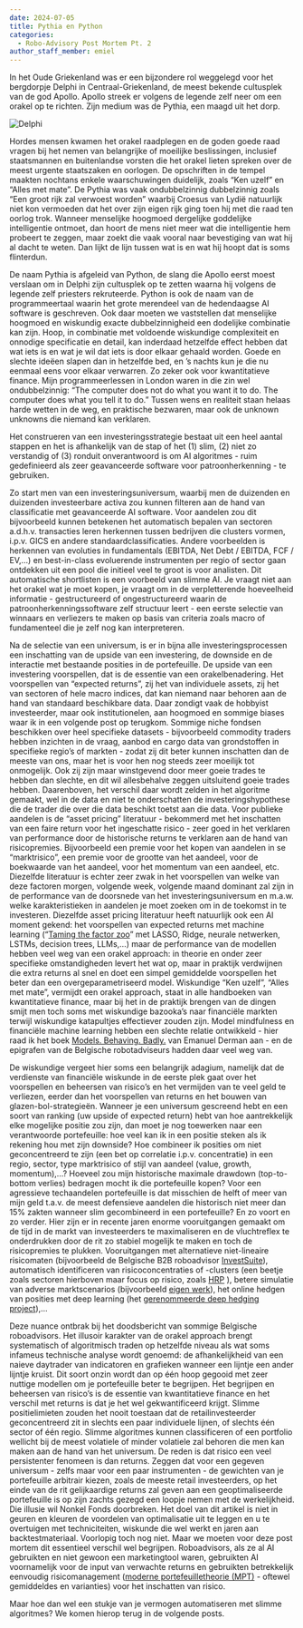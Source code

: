 ```yaml
---
date: 2024-07-05
title: Pythia en Python
categories:
  - Robo-Advisory Post Mortem Pt. 2
author_staff_member: emiel
---
```


In het Oude Griekenland was er een bijzondere rol weggelegd voor het bergdorpje Delphi in Centraal-Griekenland, de meest bekende cultusplek van de god Apollo. Apollo streek er volgens de legende zelf neer om een orakel op te richten. Zijn medium was de Pythia, een maagd uit het dorp. 

![Delphi](https:\\nonkelfonds.github.io/images/delphi-photo-13721043.jpeg)


Hordes mensen kwamen het orakel raadplegen en de goden goede raad vragen bij het nemen van belangrijke of moeilijke beslissingen, inclusief staatsmannen en buitenlandse vorsten die het orakel lieten spreken over de meest urgente staatszaken en oorlogen. De opschriften in de tempel maakten nochtans enkele waarschuwingen duidelijk, zoals “Ken uzelf” en “Alles met mate”. De Pythia was vaak ondubbelzinnig dubbelzinnig zoals “Een groot rijk zal verwoest worden” waarbij Croesus van Lydië natuurlijk niet kon vermoeden dat het over zijn eigen rijk ging toen hij met die raad ten oorlog trok. Wanneer menselijke hoogmoed dergelijke goddelijke intelligentie ontmoet, dan hoort de mens niet meer wat die intelligentie hem probeert te zeggen, maar zoekt die vaak vooral naar bevestiging van wat hij al dacht te weten. Dan lijkt de lijn tussen wat is en wat hij hoopt dat is soms flinterdun.

De naam Pythia is afgeleid van Python, de slang die Apollo eerst moest verslaan om in Delphi zijn cultusplek op te zetten waarna hij volgens de legende zelf priesters rekruteerde. Python is ook de naam van de programmeertaal waarin het grote merendeel van de hedendaagse AI software is geschreven. Ook daar moeten we vaststellen dat menselijke hoogmoed en wiskundig exacte dubbelzinnigheid een dodelijke combinatie kan zijn. Hoop, in combinatie met voldoende wiskundige complexiteit en onnodige specificatie en detail, kan inderdaad hetzelfde effect hebben dat wat iets is en wat je wil dat iets is door elkaar gehaald worden. Goede en slechte ideëen slapen dan in hetzelfde bed, en ’s nachts kun je die nu eenmaal eens voor elkaar verwarren. Zo zeker ook voor kwantitatieve finance. Mijn programmeerlessen in London waren in die zin wel ondubbelzinnig: “The computer does not do what you want it to do. The computer does what you tell it to do.” Tussen wens en realiteit staan helaas harde wetten in de weg, en praktische bezwaren, maar ook de unknown unknowns die niemand kan verklaren.

Het construeren van een investeringsstrategie bestaat uit een heel aantal stappen en het is afhankelijk van de stap of het (1) slim, (2) niet zo verstandig of (3) ronduit onverantwoord is om AI algoritmes - ruim gedefinieerd als zeer geavanceerde software voor patroonherkenning - te gebruiken. 

Zo start men van een investeringsuniversum, waarbij men de duizenden en duizenden investeerbare activa zou kunnen filteren aan de hand van classificatie met geavanceerde AI software. Voor aandelen zou dit bijvoorbeeld kunnen betekenen het automatisch bepalen van sectoren a.d.h.v. transacties leren herkennen tussen bedrijven die clusters vormen, i.p.v. GICS en andere standaardclassificaties. Andere voorbeelden is herkennen van evoluties in fundamentals (EBITDA, Net Debt / EBITDA, FCF / EV,…) en best-in-class evoluerende instrumenten per regio of sector gaan ontdekken uit een pool die initieel veel te groot is voor analisten. Dit automatische shortlisten is een voorbeeld van slimme AI. Je vraagt niet aan het orakel wat je moet kopen, je vraagt om in de verpletterende hoeveelheid informatie - gestructureerd of ongestructureerd waarin de patroonherkenningssoftware zelf structuur leert - een eerste selectie van winnaars en verliezers te maken op basis van criteria zoals macro of fundamenteel die je zelf nog kan interpreteren. 

Na de selectie van een universum, is er in bijna alle investeringsprocessen een inschatting van de upside van een investering, de downside en de interactie met bestaande posities in de portefeuille. De upside van een investering voorspellen, dat is de essentie van een orakelbenadering. Het voorspellen van “expected returns”, zij het van individuele assets, zij het van sectoren of hele macro indices, dat kan niemand naar behoren aan de hand van standaard beschikbare data. Daar zondigt vaak de hobbyist investeerder, maar ook institutionelen, aan hoogmoed en sommige biases waar ik in een volgende post op terugkom. Sommige niche fondsen beschikken over heel specifieke datasets - bijvoorbeeld commodity traders hebben inzichten in de vraag, aanbod en cargo data van grondstoffen in specifieke regio’s of markten - zodat zij dit beter kunnen inschatten dan de meeste van ons, maar het is voor hen nog steeds zeer moeilijk tot onmogelijk. Ook zij zijn maar winstgevend door meer goeie trades te hebben dan slechte, en dit wil allesbehalve zeggen uitsluitend goeie trades hebben. Daarenboven, het verschil daar wordt zelden in het algoritme gemaakt, wel in de data en niet te onderschatten de investeringshypothese die de trader die over die data beschikt toetst aan die data. Voor publieke aandelen is de “asset pricing” literatuur - bekommerd met het inschatten van een faire return voor het ingeschatte risico - zeer goed in het verklaren van performance door de historische returns te verklaren aan de hand van risicopremies. Bijvoorbeeld een premie voor het kopen van aandelen in se “marktrisico”, een premie voor de grootte van het aandeel, voor de boekwaarde van het aandeel, voor het momentum van een aandeel, etc. Diezelfde literatuur is echter zeer zwak in het voorspellen van welke van deze factoren morgen, volgende week, volgende maand dominant zal zijn in de performance van de doorsnede van het investeringsuniversum en m.a.w. welke karakteristieken in aandelen je moet zoeken om in de toekomst in te investeren. 
Diezelfde asset pricing literatuur heeft natuurlijk ook een AI moment gekend: het voorspellen van expected returns met machine learning (“[Taming the factor zoo](https://dachxiu.chicagobooth.edu/download/ZOO.pdf)” met LASSO, Ridge, neurale netwerken, LSTMs, decision trees, LLMs,…) maar de performance van de modellen hebben veel weg van een orakel approach: in theorie en onder zeer specifieke omstandigheden levert het wat op, maar in praktijk verdwijnen die extra returns al snel en doet een simpel gemiddelde voorspellen het beter dan een overgeparametriseerd model. Wiskundige “Ken uzelf”, “Alles met mate”, vermijdt een orakel approach, staat in alle handboeken van kwantitatieve finance, maar bij het in de praktijk brengen van de dingen smijt men toch soms met wiskundige bazooka’s naar financiële markten terwijl wiskundige katapultjes effectiever zouden zijn. Model mindfulness en financiële machine learning hebben een slechte relatie ontwikkeld  - hier raad ik het boek [Models. Behaving. Badly.](https://www.amazon.com/Models-Behaving-Badly-Confusing-Illusion-Reality-Disaster/dp/1439164991) van Emanuel Derman aan - en de epigrafen van de Belgische robotadviseurs hadden daar veel weg van.

De wiskundige vergeet hier soms een belangrijk adagium, namelijk dat de verdienste van financiële wiskunde in de eerste plek gaat over het voorspellen en beheersen van risico’s en het vermijden van te veel geld te verliezen, eerder dan het voorspellen van returns en het bouwen van glazen-bol-strategieën. Wanneer je een universum gescreend hebt en een soort van ranking (uw upside of expected return) hebt van hoe aantrekkelijk elke mogelijke positie zou zijn, dan moet je nog toewerken naar een verantwoorde portefeuille: hoe veel kan ik in een positie steken als ik rekening hou met zijn downside? Hoe combineer ik posities om niet geconcentreerd te zijn (een bet op correlatie i.p.v. concentratie) in een regio, sector, type marktrisico of stijl van aandeel (value, growth, momentum),…? Hoeveel zou mijn historische maximale drawdown (top-to-bottom verlies) bedragen mocht ik die portefeuille kopen? Voor een agressieve techaandelen portefeuille is dat misschien de helft of meer van mijn geld t.a.v.  de meest defensieve aandelen die historisch niet meer dan 15% zakten wanneer slim gecombineerd in een portefeuille? En zo voort en zo verder. Hier zijn er in recente jaren enorme vooruitgangen gemaakt om de tijd in de markt van investeerders te maximaliseren en de vluchtreflex te onderdrukken door de rit zo stabiel mogelijk te maken en toch de risicopremies te plukken. Vooruitgangen met alternatieve niet-lineaire risicomaten (bijvoorbeeld de Belgische B2B roboadvisor [InvestSuite](https://www.investsuite.com/)), automatisch identificeren van risicoconcentraties of -clusters (een beetje zoals sectoren hierboven maar focus op risico, zoals [HRP](https://thepythonlab.medium.com/hierarchical-risk-parity-portfolio-optimization-f40584d7481d#:~:text=Hierarchical%20risk%20parity%20(HRP)%20is,asset%20classes%20and%20their%20correlations) ), betere simulatie van adverse marktscenarios (bijvoorbeeld [eigen werk](https://emiellemahieu.github.io/research_projects)), het online hedgen van posities met deep learning (het [gerenommeerde deep hedging project](https://www.tandfonline.com/doi/abs/10.1080/14697688.2019.1571683)),…

Deze nuance ontbrak bij het doodsbericht van sommige Belgische roboadvisors. Het illusoir karakter van de orakel approach brengt systematisch of algoritmisch traden op hetzelfde niveau als wat soms infameus technische analyse wordt genoemd:  de afhankelijkheid van een naieve daytrader van indicatoren en grafieken wanneer een lijntje een ander lijntje kruist. Dit soort onzin wordt dan op één hoop gegooid met zeer nuttige modellen om je portefeuille beter te begrijpen. Het begrijpen en beheersen van risico’s is de essentie van kwantitatieve finance en het verschil met returns is dat je het wel gekwantificeerd krijgt. Slimme positielimieten zouden het nooit toestaan dat de retailinvesteerder geconcentreerd zit in slechts een paar individuele lijnen, of slechts één sector of één regio. Slimme algoritmes kunnen classificeren of een portfolio wellicht bij de meest volatiele of minder volatiele zal behoren die men kan maken aan de hand van het universum. De reden is dat risico een veel persistenter fenomeen is dan returns. Zeggen dat voor een gegeven universum - zelfs maar voor een paar instrumenten - de gewichten van je portefeuille arbitrair kiezen, zoals de meeste retail investeerders, op het einde van de rit gelijkaardige returns zal geven aan een geoptimaliseerde portefeuille is op zijn zachts gezegd een loopje nemen met de werkelijkheid. Die illusie wil Nonkel Fonds doorbreken. Het doel van dit artikel is niet in geuren en kleuren de voordelen van optimalisatie uit te leggen en u te overtuigen met techniciteiten, wiskunde die wel werkt en jaren aan backtestmateriaal. Voorlopig toch nog niet. Maar we moeten voor deze post mortem dit essentieel verschil wel begrijpen. Roboadvisors, als ze al AI gebruikten en niet gewoon een marketingtool waren, gebruikten AI voornamelijk voor de input van verwachte returns en gebruikten betrekkelijk eenvoudig risicomanagement ([moderne portefeuilletheorie (MPT)](https://www.boleromatti.be/nl/hoe-werkt-matti/onder-de-motorkap-van-matti) - oftewel gemiddeldes en varianties) voor het inschatten van risico.

Maar hoe dan wel een stukje van je vermogen automatiseren met slimme algoritmes? We komen hierop terug in de volgende posts.

